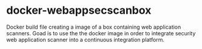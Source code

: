 docker-webappsecscanbox
=======================

Docker build file creating a image of a box containing web application scanners. Goad is to use the the docker image in order to integrate security web application scanner into a continuous integration platform.
